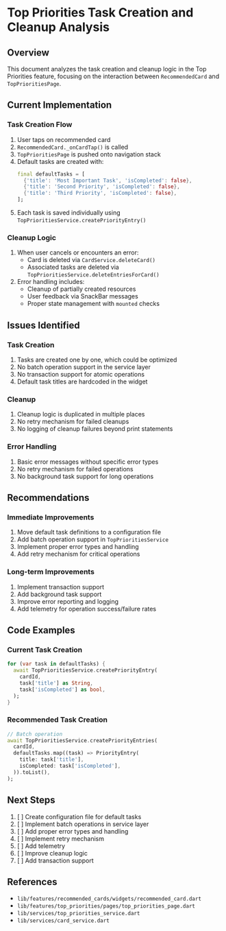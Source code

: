 # Top Priorities Task Creation and Cleanup Analysis

## Overview
This document analyzes the task creation and cleanup logic in the Top Priorities feature, focusing on the interaction between `RecommendedCard` and `TopPrioritiesPage`.

## Current Implementation

### Task Creation Flow
1. User taps on recommended card
2. `RecommendedCard._onCardTap()` is called
3. `TopPrioritiesPage` is pushed onto navigation stack
4. Default tasks are created with:
   ```dart
   final defaultTasks = [
     {'title': 'Most Important Task', 'isCompleted': false},
     {'title': 'Second Priority', 'isCompleted': false},
     {'title': 'Third Priority', 'isCompleted': false},
   ];
   ```
5. Each task is saved individually using `TopPrioritiesService.createPriorityEntry()`

### Cleanup Logic
1. When user cancels or encounters an error:
   - Card is deleted via `CardService.deleteCard()`
   - Associated tasks are deleted via `TopPrioritiesService.deleteEntriesForCard()`
2. Error handling includes:
   - Cleanup of partially created resources
   - User feedback via SnackBar messages
   - Proper state management with `mounted` checks

## Issues Identified

### Task Creation
1. Tasks are created one by one, which could be optimized
2. No batch operation support in the service layer
3. No transaction support for atomic operations
4. Default task titles are hardcoded in the widget

### Cleanup
1. Cleanup logic is duplicated in multiple places
2. No retry mechanism for failed cleanups
3. No logging of cleanup failures beyond print statements

### Error Handling
1. Basic error messages without specific error types
2. No retry mechanism for failed operations
3. No background task support for long operations

## Recommendations

### Immediate Improvements
1. Move default task definitions to a configuration file
2. Add batch operation support in `TopPrioritiesService`
3. Implement proper error types and handling
4. Add retry mechanism for critical operations

### Long-term Improvements
1. Implement transaction support
2. Add background task support
3. Improve error reporting and logging
4. Add telemetry for operation success/failure rates

## Code Examples

### Current Task Creation
```dart
for (var task in defaultTasks) {
  await TopPrioritiesService.createPriorityEntry(
    cardId,
    task['title'] as String,
    task['isCompleted'] as bool,
  );
}
```

### Recommended Task Creation
```dart
// Batch operation
await TopPrioritiesService.createPriorityEntries(
  cardId,
  defaultTasks.map((task) => PriorityEntry(
    title: task['title'],
    isCompleted: task['isCompleted'],
  )).toList(),
);
```

## Next Steps
1. [ ] Create configuration file for default tasks
2. [ ] Implement batch operations in service layer
3. [ ] Add proper error types and handling
4. [ ] Implement retry mechanism
5. [ ] Add telemetry
6. [ ] Improve cleanup logic
7. [ ] Add transaction support

## References
- `lib/features/recommended_cards/widgets/recommended_card.dart`
- `lib/features/top_priorities/pages/top_priorities_page.dart`
- `lib/services/top_priorities_service.dart`
- `lib/services/card_service.dart`